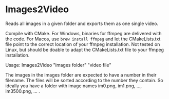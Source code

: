 # Images2Video
Reads all images in a given folder and exports them as one single video.

Compile with CMake.
For Windows, binaries for ffmpeg are delivered with the code.
For Macos, use `brew install ffmpeg` and let the CMakeLists.txt file point to the correct location of your ffmpeg installation.
Not tested on Linux, but should be doable to adapt the CMakeLists.txt file to your ffmpeg installation.



Usage: Images2Video "images folder" "video file"

The images in the images folder are expected to have a number in their filename. The files will be sorted according to the number they contain. So ideally you have a folder with image names im0.png, im1.png, ..., im3500.png, ... .


